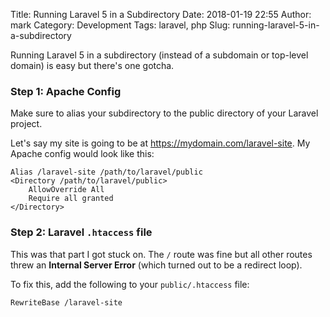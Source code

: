Title: Running Laravel 5 in a Subdirectory
Date: 2018-01-19 22:55
Author: mark
Category: Development
Tags: laravel, php
Slug: running-laravel-5-in-a-subdirectory

Running Laravel 5 in a subdirectory (instead of a subdomain or top-level domain) is easy but there's one gotcha.

### Step 1: Apache Config
Make sure to alias your subdirectory to the public directory of your Laravel project.

Let's say my site is going to be at https://mydomain.com/laravel-site. My Apache config would look like this:

```
Alias /laravel-site /path/to/laravel/public
<Directory /path/to/laravel/public>
    AllowOverride All
    Require all granted
</Directory>
```

### Step 2: Laravel `.htaccess` file
This was that part I got stuck on. The `/` route was fine but all other routes threw an **Internal Server Error** (which turned out to be a redirect loop).

To fix this, add the following to your `public/.htaccess` file:

```
RewriteBase /laravel-site
```
